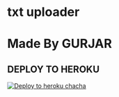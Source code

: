# txt uploader

# Made By GURJAR


## DEPLOY TO HEROKU


[![Deploy to heroku chacha](https://www.herokucdn.com/deploy/button.svg)](https://dashboard.heroku.com/new?template=https://github.com/AARABHSINGH/Txt_Uploder/tree/main)
